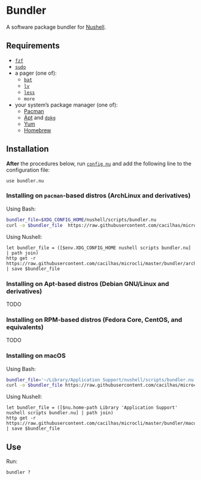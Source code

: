 [Apt]: https://wiki.debian.org/Apt
[bat]: https://crates.io/crates/bat
[config nu]: https://www.nushell.sh/commands/docs/config_nu.html
[dpkg]: https://manpages.debian.org/stretch/dpkg/dpkg.1.en.html
[fzf]: https://github.com/junegunn/fzf
[Homebrew]: https://brew.sh/
[less]: https://www.greenwoodsoftware.com/less/
[lv]: https://manpages.debian.org/testing/lv/pager.1.en.html
[Nushell]: https://www.nushell.sh/
[Pacman]: https://wiki.archlinux.org/title/Pacman
[sudo]: https://www.sudo.ws/
[Yum]: https://www.redhat.com/sysadmin/how-manage-packages

# Bundler

A software package bundler for [Nushell][].

## Requirements

- [`fzf`][fzf]
- [`sudo`][sudo]
- a pager (one of):
  - [`bat`][bat]
  - [`lv`][lv]
  - [`less`][less]
  - `more`
- your system’s package manager (one of):
  - [Pacman][]
  - [Apt][] and [`dpkg`][dpkg]
  - [Yum][]
  - [Homebrew][]

## Installation

**After** the procedures below, run [`config nu`][config nu] and add the
following line to the configuration file:

```nu
use bundler.nu
```

### Installing on `pacman`-based distros (ArchLinux and derivatives)

Using Bash:

```sh
bundler_file=$XDG_CONFIG_HOME/nushell/scripts/bundler.nu
curl -o $bundler_file  https://raw.githubusercontent.com/cacilhas/microcli/master/bundler/archlinux.nu
```

Using Nushell:

```nu
let bundler_file = ([$env.XDG_CONFIG_HOME nushell scripts bundler.nu] | path join)
http get -r https://raw.githubusercontent.com/cacilhas/microcli/master/bundler/archlinux.nu | save $bundler_file
```

### Installing on Apt-based distros (Debian GNU/Linux and derivatives)

TODO

### Installing on RPM-based distros (Fedora Core, CentOS, and equivalents)

TODO

### Installing on macOS

Using Bash:

```sh
bundler_file='~/Library/Application Support/nushell/scripts/bundler.nu'
curl -o $bundler_file https://raw.githubusercontent.com/cacilhas/microcli/master/bundler/macos.nu
```

Using Nushell:

```nu
let bundler_file = ([$nu.home-path Library 'Application Support' nushell scripts bundler.nu] | path join)
http get -r https://raw.githubusercontent.com/cacilhas/microcli/master/bundler/macos.nu | save $bundler_file
```

## Use

Run:

```nu
bundler ?
```
